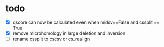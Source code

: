 # todo

- [x] qscore can now be calculated even when midsv==False and cssplit == True
- [x] remove microhomology in large deletion and inversion
- [ ] rename cssplit to cscsv or cs_realign
